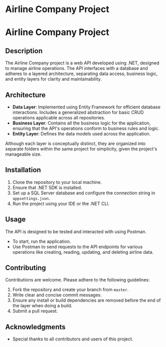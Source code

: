 # Airline Company Project

# Airline Company Project

## Description
The Airline Company project is a web API developed using .NET, designed to manage airline operations. The API interfaces with a  database and adheres to a layered architecture, separating data access, business logic, and entity layers for clarity and maintainability.

## Architecture
- **Data Layer**: Implemented using Entity Framework for efficient database interactions. Includes a generalized abstraction for basic CRUD operations applicable across all repositories.
- **Business Layer**: Contains all the business logic for the application, ensuring that the API's operations conform to business rules and logic.
- **Entity Layer**: Defines the data models used across the application.

Although each layer is conceptually distinct, they are organized into separate folders within the same project for simplicity, given the project's manageable size.

## Installation
1. Clone the repository to your local machine.
2. Ensure that .NET SDK is installed.
3. Set up a SQL Server database and configure the connection string in `appsettings.json`.
4. Run the project using your IDE or the .NET CLI.

## Usage
The API is designed to be tested and interacted with using Postman. 
- To start, run the application.
- Use Postman to send requests to the API endpoints for various operations like creating, reading, updating, and deleting airline data.

## Contributing
Contributions are welcome. Please adhere to the following guidelines:
1. Fork the repository and create your branch from `master`.
2. Write clear and concise commit messages.
3. Ensure any install or build dependencies are removed before the end of the layer when doing a build.
4. Submit a pull request.

## Acknowledgments
- Special thanks to all contributors and users of this project.

